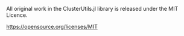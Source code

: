 
All original work in the ClusterUtils.jl library is released under the MIT Licence.

https://opensource.org/licenses/MIT

